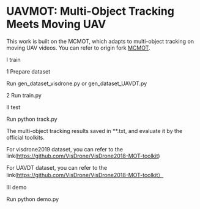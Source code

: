 # UAVMOT: Multi-Object Tracking Meets Moving UAV 

This work is built on the MCMOT, which adapts to multi-object tracking on moving UAV videos.
You can refer to origin fork [MCMOT](https://github.com/CaptainEven/MCMOT).

I train

1 Prepare dataset

   Run  gen_dataset_visdrone.py or gen_dataset_UAVDT.py  
   
2 Run train.py

II test

Run python track.py

The multi-object tracking results saved in **.txt, and evaluate it by the official toolkits.

For visdrone2019 dataset, you can refer to the link(https://github.com/VisDrone/VisDrone2018-MOT-toolkit)

For UAVDT dataset, you can refer to the link(https://github.com/VisDrone/VisDrone2018-MOT-toolkit）

III demo

Run python demo.py


